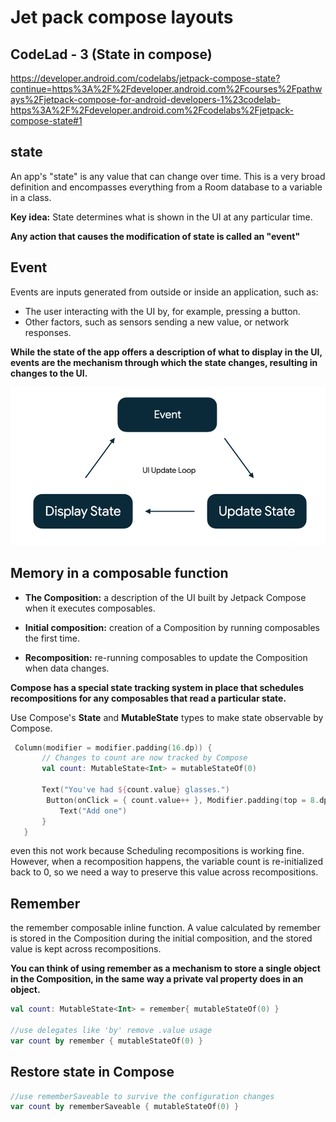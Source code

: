 # Jet pack compose layouts
## CodeLad - 3 (State in compose)
https://developer.android.com/codelabs/jetpack-compose-state?continue=https%3A%2F%2Fdeveloper.android.com%2Fcourses%2Fpathways%2Fjetpack-compose-for-android-developers-1%23codelab-https%3A%2F%2Fdeveloper.android.com%2Fcodelabs%2Fjetpack-compose-state#1

## state 
An app's "state" is any value that can change over time. This is a very broad definition and encompasses everything from a Room database to a variable in a class.

**Key idea:** State determines what is shown in the UI at any particular time.

**Any action that causes the modification of state is called an "event"**

## Event
Events are inputs generated from outside or inside an application, such as:

- The user interacting with the UI by, for example, pressing a button.
- Other factors, such as sensors sending a new value, or network responses.

**While the state of the app offers a description of what to display in the UI, 
events are the mechanism through which the state changes, resulting in changes to the UI.**

![img.png](img.png)

## Memory in a composable function

- **The Composition:** a description of the UI built by Jetpack Compose when it executes composables.

- **Initial composition:** creation of a Composition by running composables the first time.

- **Recomposition:** re-running composables to update the Composition when data changes.

**Compose has a special state tracking system in place that schedules recompositions for any composables that read a particular state.**

Use Compose's **State** and **MutableState** types to make state observable by Compose.

```kotlin
 Column(modifier = modifier.padding(16.dp)) {
       // Changes to count are now tracked by Compose
       val count: MutableState<Int> = mutableStateOf(0)

       Text("You've had ${count.value} glasses.")
        Button(onClick = { count.value++ }, Modifier.padding(top = 8.dp)) {
           Text("Add one")
       }
   }
```

even this not work because
Scheduling recompositions is working fine. However, when a recomposition happens, the variable count is re-initialized back to 0, so we need a way to preserve this value across recompositions.

## Remember

the remember composable inline function. A value calculated by remember is stored in the Composition during the initial composition, and the stored value is kept across recompositions.

**You can think of using remember as a mechanism to store a single object in the Composition, in the same way a private val property does in an object.**

```kotlin
val count: MutableState<Int> = remember{ mutableStateOf(0) }

//use delegates like 'by' remove .value usage
var count by remember { mutableStateOf(0) }
```

## Restore state in Compose

```kotlin 
//use rememberSaveable to survive the configuration changes
var count by rememberSaveable { mutableStateOf(0) }
```